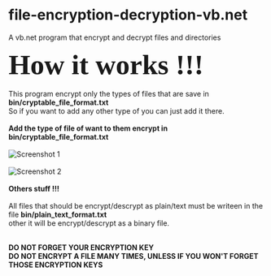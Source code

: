 # file-encryption-decryption-vb.net
A vb.net program that encrypt and decrypt files and directories

<b style="font-size:55px;font-family:comic sans MS">How it works !!!</b><br><br>
This program encrypt only the types of files that are save in <b>bin/cryptable_file_format.txt</b><br>
So if you want to add any other type of you can just add it there.<br><br>
<b>Add the type of file of want to them encrypt in bin/cryptable_file_format.txt</b><br><br>
![Screenshot 1](https://github.com/pmutshipayi/file-encryption-description-vb.net/blob/master/screenshoot/Capture.PNG?raw=true "Optional Title")<br><br>
![Screenshot 2](https://github.com/pmutshipayi/file-encryption-description-vb.net/blob/master/screenshoot/Capture1.PNG?raw=true "Optional Title")<br><br>
<b>Others stuff !!!</b><br><br>
All files that should be encrypt/descrypt as plain/text must be writeen in the file <b>bin/plain_text_format.txt</b><br>
other it will be encrypt/descrypt as a binary file.<br><br>


<b>DO NOT FORGET YOUR ENCRYPTION KEY</b><BR>
<b>DO NOT ENCRYPT A FILE MANY TIMES, UNLESS IF YOU WON'T FORGET THOSE ENCRYPTION KEYS<b>

